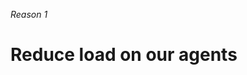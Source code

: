 _Reason 1_

# Reduce load on our agents

<!-- ./components/SelfPromo.vue -->
<SelfPromo />

<!--
- Welcome
-->
